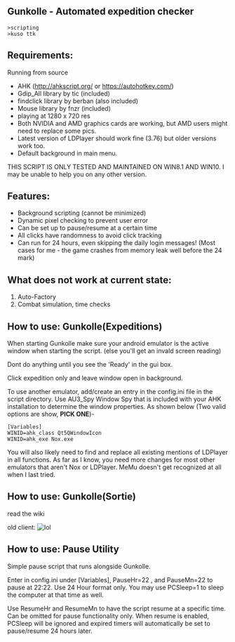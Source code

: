 ﻿Gunkolle - Automated expedition checker 
--



```
>scripting
>kuso ttk
```

## Requirements: 

Running from source
* AHK (http://ahkscript.org/ or https://autohotkey.com/)
* Gdip_All library by tic (included)
* findclick library by berban (also included)
* Mouse library by fnzr (included)
* playing at 1280 x 720 res
* Both NVIDIA and AMD graphics cards are working, but AMD users might need to replace some pics. 
* Latest version of LDPlayer should work fine (3.76) but older versions work too.
* Default background in main menu.

THIS SCRIPT IS ONLY TESTED AND MAINTAINED ON WIN8.1 AND WIN10. I may be unable to help you on any other version.

## Features:

* Background scripting (cannot be minimized)
* Dynamic pixel checking to prevent user error
* Can be set up to pause/resume at a certain time
* All clicks have randomness to avoid click tracking
* Can run for 24 hours, even skipping the daily login messages! (Most cases for me - the game crashes from memory leak well before the 24 mark)

## What does not work at current state:
1. Auto-Factory
2. Combat simulation, time checks

## How to use: Gunkolle(Expeditions)
When starting Gunkolle make sure your android emulator is the active window when starting the script. (else you'll get an invald screen reading)

Dont do anything until you see the 'Ready' in the gui box.

Click expedition only and leave window open in background.

To use another emulator, add/create an entry in the config.ini file in the script directory. Use AU3_Spy Window Spy that is included with your AHK installation to determine the window properties.  As shown below (Two valid options are show, **PICK ONE**)-

```
[Variables]
WINID=ahk_class Qt5QWindowIcon
WINID=ahk_exe Nox.exe
```

You will also likely need to find and replace all existing mentions of LDPlayer in all functions. As far as I know, you need more changes for most other emulators that aren't Nox or LDPlayer. MeMu doesn't get recognized at all when I last tried.

## How to use: Gunkolle(Sortie)
read the wiki

old client:
![lol](https://github.com/dice4321/Gunkolle/blob/master/uselesspics/lol32.gif)

## How to use: Pause Utility

Simple pause script that runs alongside Gunkolle.

Enter in config.ini under [Variables], PauseHr=22 , and PauseMn=22 to pause at 22:22.  Use 24 Hour format only. You may use PCSleep=1 to sleep the computer at that time as well.

Use ResumeHr and ResumeMn to have the script resume at a specific time. Can be omitted for pause functionality only. When resume is enabled, PCSleep will be ignored and expired timers will automatically be set to pause/resume 24 hours later.
